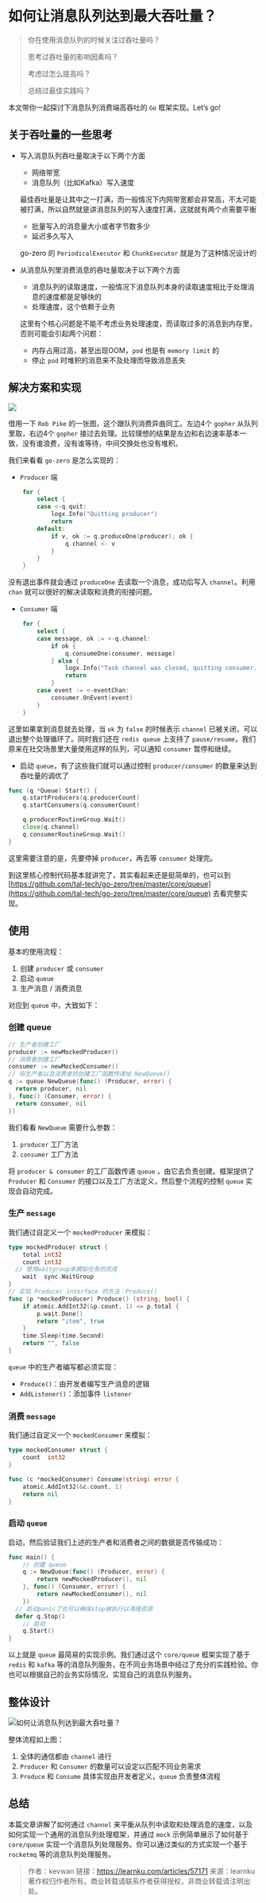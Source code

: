 # 如何让消息队列达到最大吞吐量？

> 你在使用消息队列的时候关注过吞吐量吗？
>
> 思考过吞吐量的影响因素吗？
>
> 考虑过怎么提高吗？
>
> 总结过最佳实践吗？

本文带你一起探讨下消息队列消费端高吞吐的 `Go` 框架实现。Let’s go!

## 关于吞吐量的一些思考

* 写入消息队列吞吐量取决于以下两个方面

    * 网络带宽
    * 消息队列（比如Kafka）写入速度

  最佳吞吐量是让其中之一打满，而一般情况下内网带宽都会非常高，不太可能被打满，所以自然就是讲消息队列的写入速度打满，这就就有两个点需要平衡

    * 批量写入的消息量大小或者字节数多少
    * 延迟多久写入

  go-zero 的 `PeriodicalExecutor` 和 `ChunkExecutor` 就是为了这种情况设计的

* 从消息队列里消费消息的吞吐量取决于以下两个方面

    * 消息队列的读取速度，一般情况下消息队列本身的读取速度相比于处理消息的速度都是足够快的
    * 处理速度，这个依赖于业务

  这里有个核心问题是不能不考虑业务处理速度，而读取过多的消息到内存里，否则可能会引起两个问题：

    * 内存占用过高，甚至出现OOM，`pod` 也是有 `memory limit` 的
    * 停止 `pod` 时堆积的消息来不及处理而导致消息丢失

## 解决方案和实现

![](../images/queue-max-cap/a399bf06f5a4ca49a84a55e0c099164e.png)

借用一下 `Rob Pike` 的一张图，这个跟队列消费异曲同工。左边4个 `gopher` 从队列里取，右边4个 `gopher` 接过去处理。比较理想的结果是左边和右边速率基本一致，没有谁浪费，没有谁等待，中间交换处也没有堆积。

我们来看看 `go-zero` 是怎么实现的：

* `Producer` 端

```go
	for {
		select {
		case <-q.quit:
			logx.Info("Quitting producer")
			return
		default:
			if v, ok := q.produceOne(producer); ok {
				q.channel <- v
			}
		}
	}
```

没有退出事件就会通过 `produceOne` 去读取一个消息，成功后写入 `channel`。利用 `chan` 就可以很好的解决读取和消费的衔接问题。

* `Consumer` 端

```go
	for {
		select {
		case message, ok := <-q.channel:
			if ok {
				q.consumeOne(consumer, message)
			} else {
				logx.Info("Task channel was closed, quitting consumer...")
				return
			}
		case event := <-eventChan:
			consumer.OnEvent(event)
		}
	}
```

这里如果拿到消息就去处理，当 `ok` 为 `false` 的时候表示 `channel` 已被关闭，可以退出整个处理循环了。同时我们还在 `redis queue` 上支持了 `pause/resume`，我们原来在社交场景里大量使用这样的队列，可以通知 `consumer` 暂停和继续。

* 启动 `queue`，有了这些我们就可以通过控制 `producer/consumer` 的数量来达到吞吐量的调优了

```go
func (q *Queue) Start() {
	q.startProducers(q.producerCount)
	q.startConsumers(q.consumerCount)

	q.producerRoutineGroup.Wait()
	close(q.channel)
	q.consumerRoutineGroup.Wait()
}
```

这里需要注意的是，先要停掉 `producer`，再去等 `consumer` 处理完。

到这里核心控制代码基本就讲完了，其实看起来还是挺简单的，也可以到 [https://github.com/tal-tech/go-zero/tree/master/core/queue](https://github.com/tal-tech/go-zero/tree/master/core/queue) 去看完整实现。

## 使用

基本的使用流程：

1. 创建 `producer` 或  `consumer`
2. 启动 `queue`
3. 生产消息 / 消费消息

对应到 `queue` 中，大致如下：

### 创建 queue

```go
// 生产者创建工厂
producer := newMockedProducer()
// 消费者创建工厂
consumer := newMockedConsumer()
// 将生产者以及消费者的创建工厂函数传递给 NewQueue()
q := queue.NewQueue(func() (Producer, error) {
  return producer, nil
}, func() (Consumer, error) {
  return consumer, nil
})
```

我们看看 `NewQueue` 需要什么参数：

1. `producer` 工厂方法
2. `consumer` 工厂方法

将 `producer & consumer` 的工厂函数传递  `queue` ，由它去负责创建。框架提供了 `Producer` 和 `Consumer` 的接口以及工厂方法定义，然后整个流程的控制 `queue` 实现会自动完成。

### 生产 `message`

我们通过自定义一个 `mockedProducer` 来模拟：

```go
type mockedProducer struct {
	total int32
	count int32
  // 使用waitgroup来模拟任务的完成
	wait  sync.WaitGroup
}
// 实现 Producer interface 的方法：Produce()
func (p *mockedProducer) Produce() (string, bool) {
	if atomic.AddInt32(&p.count, 1) <= p.total {
		p.wait.Done()
		return "item", true
	}
	time.Sleep(time.Second)
	return "", false
}
```

`queue` 中的生产者编写都必须实现：

- `Produce()`：由开发者编写生产消息的逻辑
- `AddListener()`：添加事件 `listener`

### 消费 `message`

我们通过自定义一个 `mockedConsumer` 来模拟：

```go
type mockedConsumer struct {
	count  int32
}

func (c *mockedConsumer) Consume(string) error {
	atomic.AddInt32(&c.count, 1)
	return nil
}
```

### 启动  `queue`

启动，然后验证我们上述的生产者和消费者之间的数据是否传输成功：

```go
func main() {
	// 创建 queue
	q := NewQueue(func() (Producer, error) {
		return newMockedProducer(), nil
	}, func() (Consumer, error) {
		return newMockedConsumer(), nil
	})
  // 启动panic了也可以确保stop被执行以清理资源
  defer q.Stop()
	// 启动
	q.Start()
}
```

以上就是 `queue` 最简易的实现示例。我们通过这个 `core/queue` 框架实现了基于 `redis` 和 `kafka` 等的消息队列服务，在不同业务场景中经过了充分的实践检验。你也可以根据自己的业务实际情况，实现自己的消息队列服务。

## 整体设计

![如何让消息队列达到最大吞吐量？](../images/queue-max-cap/32755a3660a4ff5407abc9f23dc3b921.png)

整体流程如上图：

1. 全体的通信都由 `channel` 进行
2. `Producer` 和 `Consumer` 的数量可以设定以匹配不同业务需求
3. `Produce` 和 `Consume` 具体实现由开发者定义，`queue` 负责整体流程

## 总结

本篇文章讲解了如何通过 `channel` 来平衡从队列中读取和处理消息的速度，以及如何实现一个通用的消息队列处理框架，并通过 `mock` 示例简单展示了如何基于 `core/queue` 实现一个消息队列处理服务。你可以通过类似的方式实现一个基于 `rocketmq` 等的消息队列处理服务。

> 作者：kevwan
> 链接：https://learnku.com/articles/57171
> 来源：learnku
> 著作权归作者所有。商业转载请联系作者获得授权，非商业转载请注明出处。